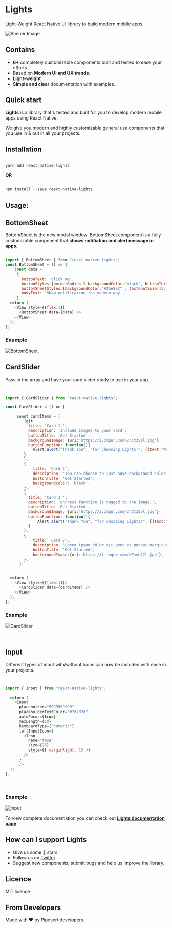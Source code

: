 
# **Lights**

Light-Weight React Native UI library to build modern mobile apps.

![Banner Image](https://raw.githubusercontent.com/pipesort/react-native-lights/master/assets/fonts/Images/banner1.png?token=AM2TYJEBLCX32EDQXX7KX326K2C3Q)

## Contains

+ **6+** completely customizable components built and tested to ease your efforts.
+ Based on **Modern UI and UX trends**.
+ **Light-weight**
+ **Simple and clear** documentation with examples.

## Quick start

**Lights** is a library that's tested and built for you to develop modern mobile apps using React Native.

We give you modern and highly customizable general use components that you use in & out in all your projects.

## Installation

```javascript

yarn add react-native-lights

```

**OR**

```javascript

npm install --save react-native-lights

```
## Usage:

## BottomSheet

BottomSheet is the new modal window. BottomSheet component is a fully customizable component that **shows notifiation and alert message in apps.**

```javascript

import { BottomSheet } from "react-native-lights";
const BottomSheet = () => {
    const data =
     {
       buttonText: 'click me',
       buttonStyles:{borderRadius:5,backgroundColor:"black", buttonTextColor:"white"},
       bottomSheetStyles:{backgroundColor:"#25e8e2" , textFontSize:15, textColor:"white"},
       bodyText: 'Show notification the modern way',  
     }
  return (
    <View style={{flex:1}}
      <BottomSheet data={data} />
    </View>
  );
};

```

### Example

![BottomSheet](https://raw.githubusercontent.com/pipesort/react-native-lights/master/assets/fonts/Images/croppedbottomsheet.gif?token=AM2TYJHC2KH6BPCU3KULQWS6K2A6I)

## CardSlider

Pass in the array and have your card slider ready to use in your app.


```javascript


import { CardSlider } from "react-native-lights";

const CardSlider = () => {

     const cardItems = [
        {git
          title: 'Card 1 ',
          description: 'Include images to your card',
          buttonTitle: 'Get Started',
          backgroundImage: {uri:'https://i.imgur.com/2nCt3Sbl.jpg'},
          buttonFunction: function(){
            Alert.alert("Thank You", "for choosing Lights!", [{text:"Welcome"}])
        }
        },
        {
            title: 'Card 2',
            description: 'You can choose to just have background color',
            buttonTitle: 'Get Started',
            backgroundColor: 'black',
        },
        {
          title: 'Card 3 ',
          description: 'onPress function is tagged to the image.',
          buttonTitle: 'Get Started',
          backgroundImage: {uri:'https://i.imgur.com/2nCt3Sbl.jpg'},
          buttonFunction: function(){
              Alert.alert("Thank You", "for choosing Lights!", [{text:"Welcome"}])
          }
        },
        {
            title: 'Card 2',
            description: 'Lorem ipsum dolor sit amet et nuncat mergitur',
            buttonTitle: 'Get Started',
            backgroundImage:{uri:'https://i.imgur.com/KZsmUi2l.jpg'},
        },
      ];


  return (
    <View style={{flex:1}}>
      <CardSlider data={cardItems} />
    </View>
  );
};

```

### Example

![CardSlider](https://raw.githubusercontent.com/pipesort/react-native-lights/master/assets/fonts/Images/croppedcardslidernewGif.gif?token=AM2TYJGXB5AXMEVTRSVDSL26K2BAK)

<br />

## Input

Different types of input with/without Icons can now be included with ease in your projects.

```javascript


import { Input } from "react-native-lights";

  return (
    <Input
      placeholder="9999999999"
      placeholderTextColor="#7d7d7d"
      autoFocus={true}
      maxLength={10}
      keyboardType={"numeric"}
      leftInputIcon={
        <Icon
          name="face"
          size={25}
          style={{ marginRight: 15 }}
        />
      }
      />
  );
};

```

<br />

### Example

![Input](https://raw.githubusercontent.com/pipesort/react-native-lights/master/assets/fonts/Images/croppedInputImage.jpg?token=AM2TYJATLAEIOJ4NN3XMRPC6K2BDO)

To view complete documentation you can check out **[Lights documentation page](https://pipesort.github.io/1000lights-website/gettingStarted)**.

## How can I support Lights

+ Give us some :star2: stars 
+ Follow us on [Twitter](https://twitter.com/pipesort)
+ Suggest new components, submit bugs and help us improve the library.

## Licence

MIT licence

## From Developers

Made with :heart: by Pipesort developers.

 



